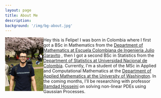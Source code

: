 ```yaml
---
layout: page
title: About Me
description: 
background: '/img/bg-about.jpg'
---
```


<img style="float: left;" src="/img/about/meabout.jpeg" width="25%" height="25%"/>

Hey this is Felipe! I was born in Colombia where I first got a BSc in Mathematics from the [Department of Mathematics at Escuela Colombiana de Ingeniería Julio Garavito](https://www.escuelaing.edu.co/es/programas/matematicas/) , then I got a second BSc in Statistics from the [Department of Statistics at Universidad Nacional de Colombia](http://ciencias.bogota.unal.edu.co/departamentos/departamento-de-estadistica/el-departamento/). Currently, I'm a student of the MSc in Applied and Computational Mathematics at the [Department of Applied Mathematics at the University of Washington](https://amath.washington.edu/). In the coming months, I'll be researching with professor [Bamdad Hosseini](https://bamdadhosseini.org/) on solving non-linear PDEs using Gaussian Processes.

